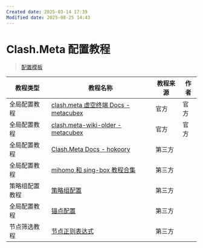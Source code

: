 ```yaml
---
Created date: 2025-03-14 17:39
Modified date: 2025-08-25 14:43
---
```

# Clash.Meta 配置教程

> [配置模板](https://github.com/LaolunsiG/PCR/tree/main/config/mihomo)

| 教程类型    | 教程名称                                                                                                                                                                                                                                        | 教程来源 | 作者  |
| ------- | ------------------------------------------------------------------------------------------------------------------------------------------------------------------------------------------------------------------------------------------- | ---- | --- |
| 全局配置教程  | [clash.meta 虚空终端 Docs - metacubex](https://wiki.metacubex.one/)                                                                                                                                                                             | 官方   | 官方  |
| 全局配置教程  | [clash.meta-wiki-older - metacubex](https://clash-meta.gitbook.io/clash.meta-wiki-older)                                                                                                                                                    | 官方   | 官方  |
| 全局配置教程  | [Clash.Meta Docs - hokoory](https://hokoory.github.io/clash-mate-doc/)                                                                                                                                                                      | 第三方  |     |
| 全局配置教程  | [mihomo 和 sing-box 教程合集](https://proxy-tutorials.dustinwin.top/)                                                                                                                                                                            | 第三方  |     |
| 策略组配置教程 | [策略组配置](https://github.com/LaolunsiG/PCR/blob/main/Agency_Wiki/%E4%BB%A3%E7%90%86%E5%B7%A5%E5%85%B7%E9%85%8D%E7%BD%AE%E6%95%99%E7%A8%8B/Clash.Meta%20%E9%85%8D%E7%BD%AE%E6%95%99%E7%A8%8B/%E7%AD%96%E7%95%A5%E7%BB%84%E9%85%8D%E7%BD%AE.md) | 第三方  |     |
| 全局配置教程  | [锚点配置](https://github.com/LaolunsiG/PCR/blob/main/Agency_Wiki/%E4%BB%A3%E7%90%86%E5%B7%A5%E5%85%B7%E9%85%8D%E7%BD%AE%E6%95%99%E7%A8%8B/Clash.Meta%20%E9%85%8D%E7%BD%AE%E6%95%99%E7%A8%8B/%E9%94%9A%E7%82%B9%E9%85%8D%E7%BD%AE.md)           | 第三方  |     |
| 节点筛选教程  | [节点正则表达式](https://github.com/LaolunsiG/PCR/blob/main/Agency_Wiki/%E8%8A%82%E7%82%B9%E7%9A%84%E6%AD%A3%E5%88%99%E8%A1%A8%E8%BE%BE%E5%BC%8F.md)                                                                                               | 第三方  |     |
